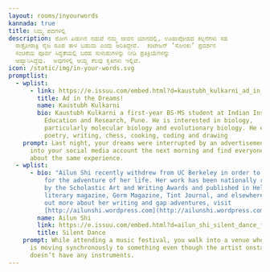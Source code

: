 ```yaml
---
layout: rooms/inyourwords
kannada: true
title: ನಿಮ್ಮ ಪದಗಳಲ್ಲಿ
description: ರೋಗ ಪಿಡುಗಿನ ನಡುವೆ ನಮ್ಮ ಜೀವನ ಯಾನದಲ್ಲಿ, ಊಹಾಪೋಹದ ಕಲ್ಪನೆಗಳು ಸಹ
  ರಾತ್ರೋರಾತ್ರಿ ನೈಜ ರೂಪ ತಾಳ ಬಹುದು ಎಂದು ಅರಿತಿದ್ದೇವೆ.  ಕಂಟೇಜನ್‌ ʼಸೋಂಕುʼ ಪ್ರದರ್ಶನ
  ಸಂಚಿಕೆಯ ಪೂರ್ವ ಸಿದ್ಧತೆಯಲ್ಲಿ ಬರಹ ಸುಳುಹುಗಳನ್ನು ನೀಡಿ ಪ್ರತಿಕ್ರಿಯೆಗಳನ್ನು
  ಆಹ್ವಾನಿಸಿದ್ದೆವು.  ಅವುಗಳಲ್ಲಿ ಆಯ್ದ ಕೆಲವು ಕೃತಿಗಳು ಇಲ್ಲಿವೆ.
icon: /static/img/in-your-words.svg
promptlist:
  - wplist:
      - link: https://e.issuu.com/embed.html?d=kaustubh_kulkarni_ad_in_the_dreams&hideIssuuLogo=true&u=sciencegallerybengaluru
        title: Ad in the Dreams!
        name: Kaustubh Kulkarni
        bio: Kaustubh Kulkarni a first-year BS-MS student at Indian Institute of Science
          Education and Research, Pune. He is interested in biology,
          particularly molecular biology and evolutionary biology. He enjoys
          poetry, writing, chess, cooking, coding and drawing
    prompt: Last night, your dreams were interrupted by an advertisement. You log
      into your social media account the next morning and find everyone posting
      about the same experience.
  - wplist:
      - bio: "Ailun Shi recently withdrew from UC Berkeley in order to go on a gap year
          for the adventure of her life. Her work has been nationally recognized
          by the Scholastic Art and Writing Awards and published in Helen: a
          literary magazine, Germ Magazine, Tint Journal, and elsewhere. To find
          out more about her writing and gap adventures, visit
          [http://ailunshi.wordpress.com](http://ailunshi.wordpress.com/)."
        name: Ailun Shi
        link: https://e.issuu.com/embed.html?d=ailun_shi_silent_dance_final&hideIssuuLogo=true&u=sciencegallerybengaluru
        title: Silent Dance
    prompt: While attending a music festival, you walk into a venue where the crowd
      is moving synchronously to something even though the artist onstage
      doesn’t have any instruments.
---
```

